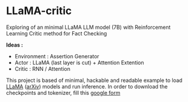 # LLaMA-critic
Exploring of an minimal LLaMA LLM model (7B) with Reinforcement Learning Critic method for Fact Checking

**Ideas :** 
  - Environment : Assertion Generator
  - Actor : LLaMA (last layer is cut) + Attention Extention
  - Critic : RNN / Attention


This project is based of minimal, hackable and readable example to load [LLaMA](https://ai.facebook.com/blog/large-language-model-llama-meta-ai/) ([arXiv](https://arxiv.org/abs/2302.13971v1)) models and run inference. In order to download the checkpoints and tokenizer, fill this [google form](https://forms.gle/jk851eBVbX1m5TAv5)
